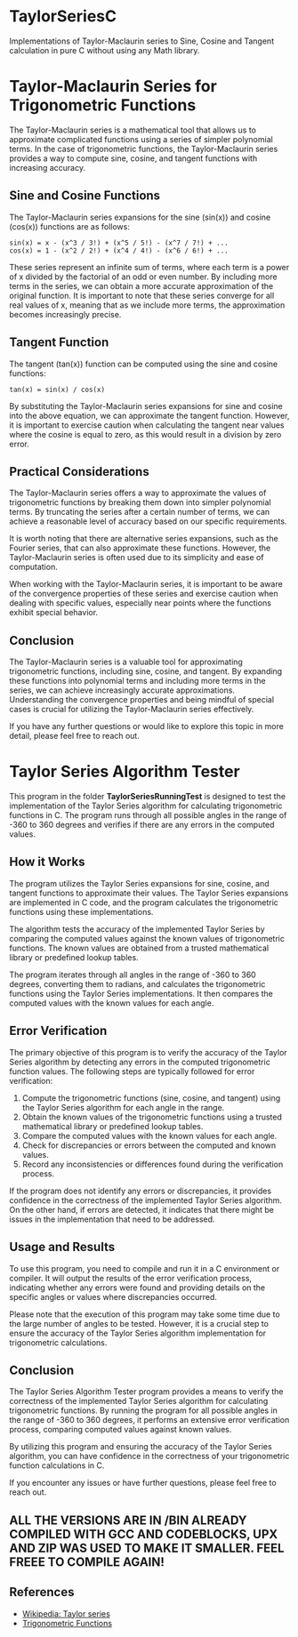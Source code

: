 # TaylorSeriesC
Implementations of Taylor-Maclaurin series to Sine, Cosine and Tangent calculation in pure C without using any Math library.

# Taylor-Maclaurin Series for Trigonometric Functions

The Taylor-Maclaurin series is a mathematical tool that allows us to approximate complicated functions using a series of simpler polynomial terms. In the case of trigonometric functions, the Taylor-Maclaurin series provides a way to compute sine, cosine, and tangent functions with increasing accuracy.

## Sine and Cosine Functions

The Taylor-Maclaurin series expansions for the sine (sin(x)) and cosine (cos(x)) functions are as follows:

```
sin(x) = x - (x^3 / 3!) + (x^5 / 5!) - (x^7 / 7!) + ...
cos(x) = 1 - (x^2 / 2!) + (x^4 / 4!) - (x^6 / 6!) + ...
```

These series represent an infinite sum of terms, where each term is a power of x divided by the factorial of an odd or even number. By including more terms in the series, we can obtain a more accurate approximation of the original function. It is important to note that these series converge for all real values of x, meaning that as we include more terms, the approximation becomes increasingly precise.

## Tangent Function

The tangent (tan(x)) function can be computed using the sine and cosine functions:

```
tan(x) = sin(x) / cos(x)
```

By substituting the Taylor-Maclaurin series expansions for sine and cosine into the above equation, we can approximate the tangent function. However, it is important to exercise caution when calculating the tangent near values where the cosine is equal to zero, as this would result in a division by zero error.

## Practical Considerations

The Taylor-Maclaurin series offers a way to approximate the values of trigonometric functions by breaking them down into simpler polynomial terms. By truncating the series after a certain number of terms, we can achieve a reasonable level of accuracy based on our specific requirements.

It is worth noting that there are alternative series expansions, such as the Fourier series, that can also approximate these functions. However, the Taylor-Maclaurin series is often used due to its simplicity and ease of computation.

When working with the Taylor-Maclaurin series, it is important to be aware of the convergence properties of these series and exercise caution when dealing with specific values, especially near points where the functions exhibit special behavior.

## Conclusion

The Taylor-Maclaurin series is a valuable tool for approximating trigonometric functions, including sine, cosine, and tangent. By expanding these functions into polynomial terms and including more terms in the series, we can achieve increasingly accurate approximations. Understanding the convergence properties and being mindful of special cases is crucial for utilizing the Taylor-Maclaurin series effectively.

If you have any further questions or would like to explore this topic in more detail, please feel free to reach out.

# Taylor Series Algorithm Tester

This program in the folder <b>TaylorSeriesRunningTest</b> is designed to test the implementation of the Taylor Series algorithm for calculating trigonometric functions in C. The program runs through all possible angles in the range of -360 to 360 degrees and verifies if there are any errors in the computed values.

## How it Works

The program utilizes the Taylor Series expansions for sine, cosine, and tangent functions to approximate their values. The Taylor Series expansions are implemented in C code, and the program calculates the trigonometric functions using these implementations.

The algorithm tests the accuracy of the implemented Taylor Series by comparing the computed values against the known values of trigonometric functions. The known values are obtained from a trusted mathematical library or predefined lookup tables.

The program iterates through all angles in the range of -360 to 360 degrees, converting them to radians, and calculates the trigonometric functions using the Taylor Series implementations. It then compares the computed values with the known values for each angle.

## Error Verification

The primary objective of this program is to verify the accuracy of the Taylor Series algorithm by detecting any errors in the computed trigonometric function values. The following steps are typically followed for error verification:

1. Compute the trigonometric functions (sine, cosine, and tangent) using the Taylor Series algorithm for each angle in the range.
2. Obtain the known values of the trigonometric functions using a trusted mathematical library or predefined lookup tables.
3. Compare the computed values with the known values for each angle.
4. Check for discrepancies or errors between the computed and known values.
5. Record any inconsistencies or differences found during the verification process.

If the program does not identify any errors or discrepancies, it provides confidence in the correctness of the implemented Taylor Series algorithm. On the other hand, if errors are detected, it indicates that there might be issues in the implementation that need to be addressed.

## Usage and Results

To use this program, you need to compile and run it in a C environment or compiler. It will output the results of the error verification process, indicating whether any errors were found and providing details on the specific angles or values where discrepancies occurred.

Please note that the execution of this program may take some time due to the large number of angles to be tested. However, it is a crucial step to ensure the accuracy of the Taylor Series algorithm implementation for trigonometric calculations.

## Conclusion

The Taylor Series Algorithm Tester program provides a means to verify the correctness of the implemented Taylor Series algorithm for calculating trigonometric functions. By running the program for all possible angles in the range of -360 to 360 degrees, it performs an extensive error verification process, comparing computed values against known values.

By utilizing this program and ensuring the accuracy of the Taylor Series algorithm, you can have confidence in the correctness of your trigonometric function calculations in C.

If you encounter any issues or have further questions, please feel free to reach out.

## <b>ALL THE VERSIONS ARE IN /BIN ALREADY COMPILED WITH GCC AND CODEBLOCKS, UPX AND ZIP WAS USED TO MAKE IT SMALLER. FEEL FREEE TO COMPILE AGAIN!</b>


## References

- [Wikipedia: Taylor series](https://en.wikipedia.org/wiki/Taylor_series)
- [Trigonometric Functions](https://en.wikipedia.org/wiki/Trigonometric_functions)

